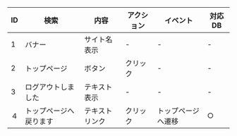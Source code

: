 | ID | 検索 | 内容 | アクション | イベント | 対応DB |
|----|-----|-----|---------|--------|-------|
|1|バナー|サイト名表示|-|-|-|
|2|トップページ|ボタン|クリック|-|-|
|3|ログアウトしました|テキスト表示|-|-|-|
|４|トップページへ戻ります|テキストリンク|クリック|トップページへ遷移|○|
